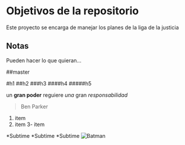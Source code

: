 # Objetivos de la repositorio

Este proyecto se encarga de manejar los planes de la liga de la justicia


## Notas
Pueden hacer lo que quieran...

##master

#h1
##h2
###h3
####h4
#####h5

un **gran poder** reguiere _una_ gran *responsabilidad*
> Ben Parker

1. item
2. item 
3- item 

  *Subtime
  *Subtime
  *Subtime
![Batman](https://www.ordenadorpolitico.com/affleck-asegura-que-entregara-un-batman-mas-apegado-al-comic/#prettyphoto/0/)

